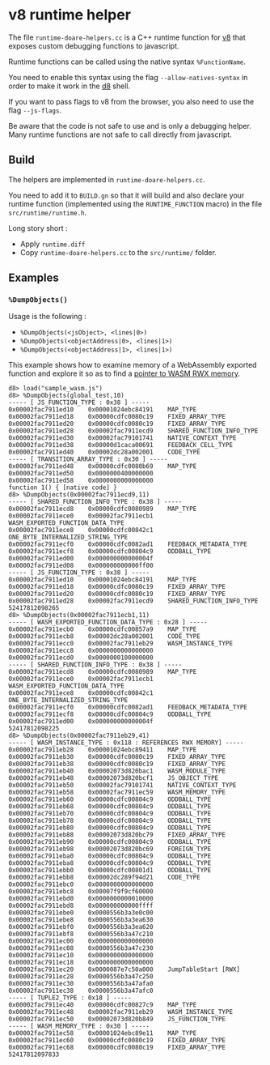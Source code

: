 # v8 runtime helper

The file `runtime-doare-helpers.cc` is a C++ runtime function for [v8](https://v8.dev/) that exposes custom debugging functions to javascript.

Runtime functions can be called using the native syntax `%FunctionName`.

You need to enable this syntax using the flag `--allow-natives-syntax` in order to make it work in the [d8](https://cs.chromium.org/chromium/src/v8/src/d8.cc) shell.

If you want to pass flags to v8 from the browser, you also need to use the flag `--js-flags`.

Be aware that the code is not safe to use and is only a debugging helper.
Many runtime functions are not safe to call directly from javascript.

## Build

The helpers are implemented in `runtime-doare-helpers.cc`. 

You need to add it to `BUILD.gn` so that it will build and also declare your runtime function (implemented using the `RUNTIME_FUNCTION` macro) in the file `src/runtime/runtime.h`.

Long story short : 
- Apply `runtime.diff`
- Copy `runtime-doare-helpers.cc` to the `src/runtime/` folder.

## Examples

### `%DumpObjects()`

Usage is the following : 

* `%DumpObjects(<jsObject>, <lines|0>)`
* `%DumpObjects(<objectAddress|0>, <lines|1>)`
* `%DumpObjects(<objectAddress|1>, <lines|1>)`

This example shows how to examine memory of a WebAssembly exported function and explore it so as to find a [pointer to WASM RWX memory](https://abiondo.me/2019/01/02/exploiting-math-expm1-v8/#code-execution).

```
d8> load("sample_wasm.js")
d8> %DumpObjects(global_test,10)
----- [ JS_FUNCTION_TYPE : 0x38 ] -----
0x00002fac7911ed10    0x00001024ebc84191    MAP_TYPE    
0x00002fac7911ed18    0x00000cdfc0080c19    FIXED_ARRAY_TYPE    
0x00002fac7911ed20    0x00000cdfc0080c19    FIXED_ARRAY_TYPE    
0x00002fac7911ed28    0x00002fac7911ecd9    SHARED_FUNCTION_INFO_TYPE    
0x00002fac7911ed30    0x00002fac79101741    NATIVE_CONTEXT_TYPE    
0x00002fac7911ed38    0x00000d1caca00691    FEEDBACK_CELL_TYPE    
0x00002fac7911ed40    0x00002dc28a002001    CODE_TYPE    
----- [ TRANSITION_ARRAY_TYPE : 0x30 ] -----
0x00002fac7911ed48    0x00000cdfc0080b69    MAP_TYPE    
0x00002fac7911ed50    0x0000000400000000    
0x00002fac7911ed58    0x0000000000000000    
function 1() { [native code] }
d8> %DumpObjects(0x00002fac7911ecd9,11)
----- [ SHARED_FUNCTION_INFO_TYPE : 0x38 ] -----
0x00002fac7911ecd8    0x00000cdfc0080989    MAP_TYPE    
0x00002fac7911ece0    0x00002fac7911ecb1    WASM_EXPORTED_FUNCTION_DATA_TYPE    
0x00002fac7911ece8    0x00000cdfc00842c1    ONE_BYTE_INTERNALIZED_STRING_TYPE    
0x00002fac7911ecf0    0x00000cdfc0082ad1    FEEDBACK_METADATA_TYPE    
0x00002fac7911ecf8    0x00000cdfc00804c9    ODDBALL_TYPE    
0x00002fac7911ed00    0x000000000000004f    
0x00002fac7911ed08    0x000000000000ff00    
----- [ JS_FUNCTION_TYPE : 0x38 ] -----
0x00002fac7911ed10    0x00001024ebc84191    MAP_TYPE    
0x00002fac7911ed18    0x00000cdfc0080c19    FIXED_ARRAY_TYPE    
0x00002fac7911ed20    0x00000cdfc0080c19    FIXED_ARRAY_TYPE    
0x00002fac7911ed28    0x00002fac7911ecd9    SHARED_FUNCTION_INFO_TYPE    
52417812098265
d8> %DumpObjects(0x00002fac7911ecb1,11)
----- [ WASM_EXPORTED_FUNCTION_DATA_TYPE : 0x28 ] -----
0x00002fac7911ecb0    0x00000cdfc00857a9    MAP_TYPE    
0x00002fac7911ecb8    0x00002dc28a002001    CODE_TYPE    
0x00002fac7911ecc0    0x00002fac7911eb29    WASM_INSTANCE_TYPE    
0x00002fac7911ecc8    0x0000000000000000    
0x00002fac7911ecd0    0x0000000100000000    
----- [ SHARED_FUNCTION_INFO_TYPE : 0x38 ] -----
0x00002fac7911ecd8    0x00000cdfc0080989    MAP_TYPE    
0x00002fac7911ece0    0x00002fac7911ecb1    WASM_EXPORTED_FUNCTION_DATA_TYPE    
0x00002fac7911ece8    0x00000cdfc00842c1    ONE_BYTE_INTERNALIZED_STRING_TYPE    
0x00002fac7911ecf0    0x00000cdfc0082ad1    FEEDBACK_METADATA_TYPE    
0x00002fac7911ecf8    0x00000cdfc00804c9    ODDBALL_TYPE    
0x00002fac7911ed00    0x000000000000004f    
52417812098225
d8> %DumpObjects(0x00002fac7911eb29,41)
----- [ WASM_INSTANCE_TYPE : 0x118 : REFERENCES RWX MEMORY] -----
0x00002fac7911eb28    0x00001024ebc89411    MAP_TYPE    
0x00002fac7911eb30    0x00000cdfc0080c19    FIXED_ARRAY_TYPE    
0x00002fac7911eb38    0x00000cdfc0080c19    FIXED_ARRAY_TYPE    
0x00002fac7911eb40    0x00002073d820bac1    WASM_MODULE_TYPE    
0x00002fac7911eb48    0x00002073d820bcf1    JS_OBJECT_TYPE    
0x00002fac7911eb50    0x00002fac79101741    NATIVE_CONTEXT_TYPE    
0x00002fac7911eb58    0x00002fac7911ec59    WASM_MEMORY_TYPE    
0x00002fac7911eb60    0x00000cdfc00804c9    ODDBALL_TYPE    
0x00002fac7911eb68    0x00000cdfc00804c9    ODDBALL_TYPE    
0x00002fac7911eb70    0x00000cdfc00804c9    ODDBALL_TYPE    
0x00002fac7911eb78    0x00000cdfc00804c9    ODDBALL_TYPE    
0x00002fac7911eb80    0x00000cdfc00804c9    ODDBALL_TYPE    
0x00002fac7911eb88    0x00002073d820bc79    FIXED_ARRAY_TYPE    
0x00002fac7911eb90    0x00000cdfc00804c9    ODDBALL_TYPE    
0x00002fac7911eb98    0x00002073d820bc69    FOREIGN_TYPE    
0x00002fac7911eba0    0x00000cdfc00804c9    ODDBALL_TYPE    
0x00002fac7911eba8    0x00000cdfc00804c9    ODDBALL_TYPE    
0x00002fac7911ebb0    0x00000cdfc00801d1    ODDBALL_TYPE    
0x00002fac7911ebb8    0x00002dc289f94d21    CODE_TYPE    
0x00002fac7911ebc0    0x0000000000000000    
0x00002fac7911ebc8    0x00007f9f9cf60000    
0x00002fac7911ebd0    0x0000000000010000    
0x00002fac7911ebd8    0x000000000000ffff    
0x00002fac7911ebe0    0x0000556b3a3e0c00    
0x00002fac7911ebe8    0x0000556b3a3ea630    
0x00002fac7911ebf0    0x0000556b3a3ea620    
0x00002fac7911ebf8    0x0000556b3a47c210    
0x00002fac7911ec00    0x0000000000000000    
0x00002fac7911ec08    0x0000556b3a47c230    
0x00002fac7911ec10    0x0000000000000000    
0x00002fac7911ec18    0x0000000000000000    
0x00002fac7911ec20    0x0000087e7c50a000    JumpTableStart [RWX]
0x00002fac7911ec28    0x0000556b3a47c250    
0x00002fac7911ec30    0x0000556b3a47afa0    
0x00002fac7911ec38    0x0000556b3a47afc0    
----- [ TUPLE2_TYPE : 0x18 ] -----
0x00002fac7911ec40    0x00000cdfc00827c9    MAP_TYPE    
0x00002fac7911ec48    0x00002fac7911eb29    WASM_INSTANCE_TYPE    
0x00002fac7911ec50    0x00002073d820b849    JS_FUNCTION_TYPE    
----- [ WASM_MEMORY_TYPE : 0x30 ] -----
0x00002fac7911ec58    0x00001024ebc89e11    MAP_TYPE    
0x00002fac7911ec60    0x00000cdfc0080c19    FIXED_ARRAY_TYPE    
0x00002fac7911ec68    0x00000cdfc0080c19    FIXED_ARRAY_TYPE    
52417812097833
```
